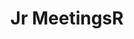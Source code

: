 ---
title: "Jr MeetingsR"
layout: "index"

hero:
    heading: "A list of R conferences and meetings"
    text: "This site attempts to list R conferences and local useR groups. Please feel free to add any missing group or conference. In particular, most of the associated twitter names are missing. There are currently 466 R user groups and events. To propose a change, just click the pencil icon next to the titles.

    
    Keep up to date by following [@rstats_meetings](#).

    
    This list is maintained by Jumping Rivers. We also maintain a corresponding list of [Data Science conferences and events](#)."

cards: 
    -
        imageUrl: "/images/events.png"
        imageDescription: ""
        heading: "EVENTS"
        text: "Lorem ipsum dolor sit amet, possit tibique no eam, porro decore eu sea"
        button: 
            name: "View Events"
            url: "/events"
    -
        imageUrl: "/images/r.png"
        imageDescription: ""
        heading: "R User Groups"
        text: "Lorem ipsum dolor sit amet, possit tibique no eam, porro decore eu sea"
        button: 
            name: "View R User Groups"
            url: "/r-user-groups"
    -
        imageUrl: "/images/r-ladies.png"
        imageDescription: ""
        heading: "R-Ladies Groups"
        text: "Lorem ipsum dolor sit amet, possit tibique no eam, porro decore eu sea"
        button: 
            name: "View R-Ladies Groups"
            url: "#"
    -
        imageUrl: "/images/virtual.png"
        imageDescription: ""
        heading: "Virtual Events"
        text: "Lorem ipsum dolor sit amet, possit tibique no eam, porro decore eu sea"
        button: 
            name: "View Virtual Events"
            url: "#"

data:
    heading: "THE DATA"
    text: "All files used to build this site can be found on the associated GitHub page.
    
    
    Additionally, you can download a convenient CSV file of the data"

items:
    -
        itemName: "Conferences:"
        itemUrlName: "https://jumpingrivers.github.io/meetingsR/events.csv"
        itemUrl: "https://jumpingrivers.github.io/meetingsR/events.csv"
    -
        itemName: "User Groups:"
        itemUrlName: "https://jumpingrivers.github.io/meetingsR/groups.csv"
        itemUrl: "https://jumpingrivers.github.io/meetingsR/groups.csv"
    -
        itemName: "Virtual events:"
        itemUrlName: "https://jumpingrivers.github.io/meetingsR/virtual.csv"
        itemUrl: "https://jumpingrivers.github.io/meetingsR/virtual.csv"

dataTwo:
    textOne: "The R scripts used to generate these CSV files are also located in the GitHub repo"
    links:
        linksName: "https://github.com/jumpingrivers/meetingsR/tree/master/R"
        linksUrl: "#"
    textTwo: "These scripts were initially created via the [eRum competition](#)"
    
---